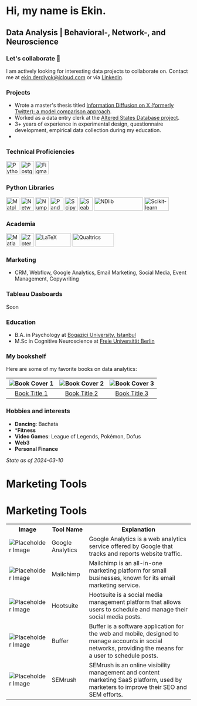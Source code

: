 Hi, my name is Ekin.
===============================
Data Analysis | Behavioral-, Network-, and Neuroscience
--------------------------------

### Let's collaborate 🤝

I am actively looking for interesting data projects to collaborate on. Contact me at [ekin.derdiyok@icloud.com](mailto:ekin.derdiyok@icloud.com) or via [Linkedin](https://linkedin.com/in/ekinderdiyok).

### Projects

- Wrote a master's thesis titled [Information Diffusion on X (formerly Twitter): a model comparison approach](https://github.com/ekinderdiyok/information-diffusion-on-twitter).
- Worked as a data entry clerk at the [Altered States Database project](https://osf.io/8mbru/).
- 3+ years of experience in experimental design, questionnaire development, empirical data collection during my education.
- 

### Technical Proficiencies

<p align="left"> 
 <a href="https://www.python.org/" target="_blank" rel="noreferrer"><img src="https://raw.githubusercontent.com/danielcranney/readme-generator/main/public/icons/skills/python-colored.svg" width="36" height="36" alt="Python" /></a>
 <a href="https://www.postgresql.org/" target="_blank" rel="noreferrer"><img src="https://raw.githubusercontent.com/danielcranney/readme-generator/main/public/icons/skills/postgresql-colored.svg" width="36" height="36" alt="PostgreSQL" /></a> 
 <a href="https://www.figma.com/" target="_blank" rel="noreferrer"><img src="https://raw.githubusercontent.com/danielcranney/readme-generator/main/public/icons/skills/figma-colored.svg" width="36" height="36" alt="Figma" /></a> 
</p> 

### Python Libraries

<p align="left"> 
 <a href="https://matplotlib.org" target="_blank" rel="noreferrer"><img src="https://drive.google.com/thumbnail?id=1ffc6pYnVcS7I3xXhGzn6ceT7xrHFCtj8" width="36" height="36" alt="Matplotlib" /></a> 
 <a href="https://networkx.org" target="_blank" rel="noreferrer"><img src="https://drive.google.com/thumbnail?id=17uZpXtrUXr9xNxe7eYL6YkAk7eUtcsjb" width="36" height="36" alt="NetworkX" /></a> 
 <a href="https://numpy.org" target="_blank" rel="noreferrer"><img src="https://drive.google.com/thumbnail?id=1kJcfQTKqAukxrrqEj1SxHW9R2O6SL72R" width="36" height="36" alt="Numpy" /></a> 
 <a href="https://pandas.pydata.org" target="_blank" rel="noreferrer"><img src="https://drive.google.com/thumbnail?id=1Z66RQP_HNslrY7Szv1cQNfIgzseGIQfI" width="36" height="36" alt="Pandas" /></a> 
 <a href="https://scipy.org" target="_blank" rel="noreferrer"><img src="https://drive.google.com/thumbnail?id=1RiSRwNb22cfZ6QFvmXEzCLEj61oBFF42" width="36" height="36" alt="Scipy" /></a> 
 <a href="https://seaborn.pydata.org" target="_blank" rel="noreferrer"><img src="https://drive.google.com/thumbnail?id=1awQyLf53PwjBlINMaqZHUnZp7yDZOCyV" width="36" height="36" alt="Seaborn" /></a>
 <a href="https://ndlib.readthedocs.io/" target="_blank" rel="noreferrer"><img src="https://drive.google.com/thumbnail?id=1UcLSiW96ZzRjIycj-JfyeR9FoBQpA883" width="133.78" height="36" alt="NDlib" /></a>
 <a href="https://scikit-learn.org/" target="_blank" rel="noreferrer"><img src="https://drive.google.com/thumbnail?id=133-LpBI9-GBu3PD23hkDb5CrsebAnMJf" width="66.78" height="36" alt="Scikit-learn" /></a> 
</p>

### Academia

<p align="left"> 
 <a href="https://www.mathworks.com/products/matlab.html" target="_blank" rel="noreferrer"><img src="https://drive.google.com/thumbnail?id=1W6K7dIo9HNwSKdK-E3vTG82gbyA_wbNj" width="36" height="36" alt="Matlab" /></a> 
 <a href="https://zotero.org" target="_blank" rel="noreferrer"><img src="https://drive.google.com/thumbnail?id=1RSC6gGRvJP7Plav_VxMo63zPDjgxlBM5" width="36" height="36" alt="Zotero" /></a> 
 <a href="https://www.latex-project.org" target="_blank" rel="noreferrer"><img src="https://drive.google.com/thumbnail?id=1atInc2l02_mXEaUZo1qwbCR7VVZJFRjG" width="97.2" height="36" alt="LaTeX" /></a>
 <a href="https://www.qualtrics.com/" target="_blank" rel="noreferrer"><img src="https://drive.google.com/thumbnail?id=1AR-xLET1ZfoN9dYOIHtgcIqhxqOzx1q5" width="112.69" height="36" alt="Qualtrics" /></a>
 
</p>

### Marketing
- CRM, Webflow, Google Analytics, Email Marketing, Social Media, Event Management, Copywriting

### Tableau Dasboards
Soon

### Education
- B.A. in Psychology at [Bogazici University, Istanbul](https://bogazici.edu.tr/en_US/Content/Academic/Undergraduate_Catalogue/Faculty_of_Arts_and_Sciences/Department_of_Psychology)
- M.Sc in Cognitive Neuroscience at [Freie Universität Berlin](https://ewi-psy.fu-berlin.de/mcnb)

### My bookshelf
Here are some of my favorite books on data analytics:

| ![Book Cover 1](https://drive.google.com/thumbnail?id=12Awyy36mNOVRb3FgWeBJSwm4HRPemh37) | ![Book Cover 2](https://example.com/book-cover2.jpg) | ![Book Cover 3](https://example.com/book-cover3.jpg) |
| :-------------------------------------------------: | :-------------------------------------------------: | :-------------------------------------------------: |
| [Book Title 1](https://example.com/book1)           | [Book Title 2](https://example.com/book2)           | [Book Title 3](https://example.com/book3)           |


### Hobbies and interests
- **Dancing**: Bachata
- ***Fitness**
- **Video Games**: League of Legends, Pokémon, Dofus
- **Web3**
- **Personal Finance**

*State as of 2024-03-10*

# Marketing Tools

# Marketing Tools

<table>
    <tr>
        <th>Image</th>
        <th>Tool Name</th>
        <th>Explanation</th>
    </tr>
    <tr>
        <td><img src="https://via.placeholder.com/100" alt="Placeholder Image"></td>
        <td>Google Analytics</td>
        <td>Google Analytics is a web analytics service offered by Google that tracks and reports website traffic.</td>
    </tr>
    <tr>
        <td><img src="https://via.placeholder.com/100" alt="Placeholder Image"></td>
        <td>Mailchimp</td>
        <td>Mailchimp is an all-in-one marketing platform for small businesses, known for its email marketing service.</td>
    </tr>
    <tr>
        <td><img src="https://via.placeholder.com/100" alt="Placeholder Image"></td>
        <td>Hootsuite</td>
        <td>Hootsuite is a social media management platform that allows users to schedule and manage their social media posts.</td>
    </tr>
    <tr>
        <td><img src="https://via.placeholder.com/100" alt="Placeholder Image"></td>
        <td>Buffer</td>
        <td>Buffer is a software application for the web and mobile, designed to manage accounts in social networks, providing the means for a user to schedule posts.</td>
    </tr>
    <tr>
        <td><img src="https://via.placeholder.com/100" alt="Placeholder Image"></td>
        <td>SEMrush</td>
        <td>SEMrush is an online visibility management and content marketing SaaS platform, used by marketers to improve their SEO and SEM efforts.</td>
    </tr>
</table>
